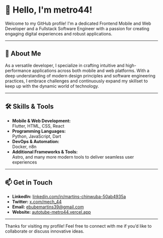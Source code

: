 # 👋 Hello, I'm metro44!

Welcome to my GitHub profile! I'm a dedicated Frontend Mobile and Web Developer and a Fullstack Software Engineer with a passion for creating engaging digital experiences and robust applications.

---

## 🚀 About Me

As a versatile developer, I specialize in crafting intuitive and high-performance applications across both mobile and web platforms. With a deep understanding of modern design principles and software engineering practices, I embrace challenges and continuously expand my skillset to keep up with the dynamic world of technology.

---

## 🛠️ Skills & Tools

- **Mobile & Web Development:**  
  Flutter, HTML, CSS, React  
- **Programming Languages:**  
  Python, JavaScript, Dart  
- **DevOps & Automation:**  
  Docker, n8n  
- **Additional Frameworks & Tools:**  
  Astro, and many more modern tools to deliver seamless user experiences

---

## 📫 Get in Touch

- **LinkedIn:** [linkedin.com/in/martins-chinwuba-50ab4935a](https://linkedin.com/in/martins-chinwuba-50ab4935a)
- **Twitter:** [x.com/mech_44](https://x.com/mech_44)
- **Email:** [ebubemartins39@gmail.com](mailto:ebubemartins39@gmail.com)
- **Website:** [autotube-metro44.vercel.app](https://autotube-metro44.vercel.app)

---

Thanks for visiting my profile! Feel free to connect with me if you’d like to collaborate or discuss innovative ideas.

<!---
metro44/metro44 is a ✨ special ✨ repository because its `README.md` (this file) appears on your GitHub profile.
You can click the Preview link to take a look at your changes.
--->
